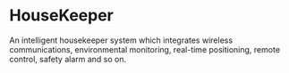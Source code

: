 # HouseKeeper
An intelligent housekeeper system which integrates wireless communications, environmental monitoring, real-time positioning, remote control, safety alarm and so on.
